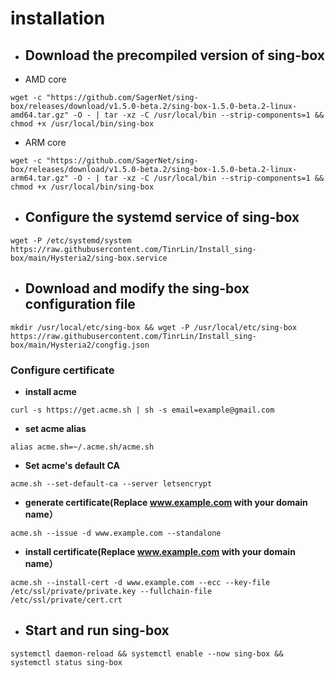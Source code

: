 # **installation**

- ## **Download the precompiled version of sing-box**
- AMD core
```
wget -c "https://github.com/SagerNet/sing-box/releases/download/v1.5.0-beta.2/sing-box-1.5.0-beta.2-linux-amd64.tar.gz" -O - | tar -xz -C /usr/local/bin --strip-components=1 && chmod +x /usr/local/bin/sing-box
```
- ARM core
```
wget -c "https://github.com/SagerNet/sing-box/releases/download/v1.5.0-beta.2/sing-box-1.5.0-beta.2-linux-arm64.tar.gz" -O - | tar -xz -C /usr/local/bin --strip-components=1 && chmod +x /usr/local/bin/sing-box
```
- ## **Configure the systemd service of sing-box**
```
wget -P /etc/systemd/system https://raw.githubusercontent.com/TinrLin/Install_sing-box/main/Hysteria2/sing-box.service
```
- ## **Download and modify the sing-box configuration file**
```
mkdir /usr/local/etc/sing-box && wget -P /usr/local/etc/sing-box https://raw.githubusercontent.com/TinrLin/Install_sing-box/main/Hysteria2/congfig.json
```
### Configure certificate

 - **install acme**

```
curl -s https://get.acme.sh | sh -s email=example@gmail.com
```
- **set acme alias**
```
alias acme.sh=~/.acme.sh/acme.sh
```
- **Set acme's default CA**
```
acme.sh --set-default-ca --server letsencrypt
```
- **generate certificate(Replace www.example.com with your domain name）**
```
acme.sh --issue -d www.example.com --standalone
```
- **install certificate(Replace www.example.com with your domain name）**
```
acme.sh --install-cert -d www.example.com --ecc --key-file /etc/ssl/private/private.key --fullchain-file /etc/ssl/private/cert.crt
```
- ## **Start and run sing-box**
```
systemctl daemon-reload && systemctl enable --now sing-box && systemctl status sing-box
```
